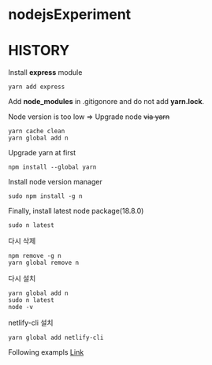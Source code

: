 # nodejsExperiment


HISTORY
====================

Install **express** module 

```
yarn add express
```

Add **node_modules** in .gitigonore and do not add **yarn.lock**.

Node version is too low => Upgrade node ~~via yarn~~
```
yarn cache clean
yarn global add n
```

Upgrade yarn at first
```
npm install --global yarn
```

Install node version manager
```
sudo npm install -g n
```

Finally, install latest node package(18.8.0)
```
sudo n latest
```

다시 삭제
```
npm remove -g n
yarn global remove n
```

다시 설치
```
yarn global add n
sudo n latest
node -v
```

netlify-cli 설치
```
yarn global add netlify-cli
```

Following exampls [Link](https://create-react-app.dev/docs/getting-started#selecting-a-template)

